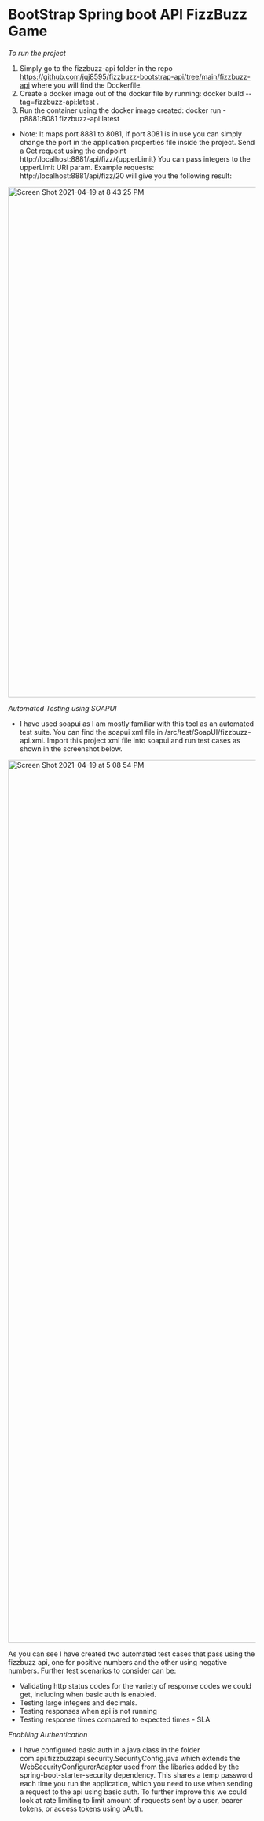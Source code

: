 # BootStrap Spring boot API FizzBuzz Game

*To run the project*
1. Simply go to the fizzbuzz-api folder in the repo https://github.com/jqj8595/fizzbuzz-bootstrap-api/tree/main/fizzbuzz-api where you will find the Dockerfile.
2. Create a docker image out of the docker file by running:
docker build --tag=fizzbuzz-api:latest .  
3. Run the container using the docker image created:
docker run -p8881:8081 fizzbuzz-api:latest
- Note: It maps port 8881 to 8081, if port 8081 is in use you can simply change the port in the application.properties file inside the project.
Send a Get request using the endpoint http://localhost:8881/api/fizz/{upperLimit} 
You can pass integers to the upperLimit URI param.
Example requests:
 http://localhost:8881/api/fizz/20 
 will give you the following result:
 <img width="1036" alt="Screen Shot 2021-04-19 at 8 43 25 PM" src="https://user-images.githubusercontent.com/20781377/115207678-eb790f80-a14f-11eb-9966-c1acc27886a3.png">


*Automated Testing using SOAPUI*
- I have used soapui as I am mostly familiar with this tool as an automated test suite. You can find the soapui xml file in /src/test/SoapUI/fizzbuzz-api.xml.
Import this project xml file into soapui and run test cases as shown in the screenshot below.
<img width="1792" alt="Screen Shot 2021-04-19 at 5 08 54 PM" src="https://user-images.githubusercontent.com/20781377/115205070-48bf9180-a14d-11eb-91c6-ecbf31f27328.png">

As you can see I have created two automated test cases that pass using the fizzbuzz api, one for positive numbers and the other using negative numbers.
Further test scenarios to consider can be:
- Validating http status codes for the variety of response codes we could get, including when basic auth is enabled. 
- Testing large integers and decimals.
- Testing responses when api is not running
- Testing response times compared to expected times - SLA


*Enabliing Authentication*
- I have configured basic auth in a java class in the folder com.api.fizzbuzzapi.security.SecurityConfig.java which extends the WebSecurityConfigurerAdapter used from the libaries added by the spring-boot-starter-security dependency. 
This shares a temp password each time you run the application, which you need to use when sending a request to the api using basic auth.
To further improve this we could look at rate limiting to limit amount of requests sent by a user, bearer tokens, or access tokens using oAuth.

